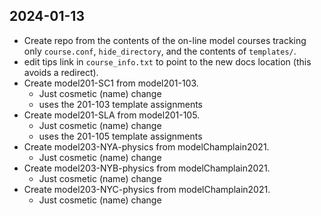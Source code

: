 ## 2024-01-13

* Create repo from the contents of the on-line model courses tracking only `course.conf`, `hide_directory`, and the contents of `templates/`.
* edit tips link in `course_info.txt` to point to the new docs location (this avoids a redirect).
* Create model201-SC1 from model201-103.
    - Just cosmetic (name) change
    - uses the 201-103 template assignments
* Create model201-SLA from model201-105.
    - Just cosmetic (name) change
    - uses the 201-105 template assignments
* Create model203-NYA-physics from modelChamplain2021.
    - Just cosmetic (name) change
* Create model203-NYB-physics from modelChamplain2021.
    - Just cosmetic (name) change
* Create model203-NYC-physics from modelChamplain2021.
    - Just cosmetic (name) change
